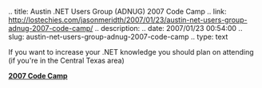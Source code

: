 .. title: Austin .NET Users Group (ADNUG) 2007 Code Camp
.. link: http://lostechies.com/jasonmeridth/2007/01/23/austin-net-users-group-adnug-2007-code-camp/
.. description: 
.. date: 2007/01/23 00:54:00
.. slug: austin-net-users-group-adnug-2007-code-camp
.. type: text


If you want to increase your .NET knowledge you should plan on attending (if you're in the Central Texas area)

**[2007 Code Camp](http://adnug.org/codecamp2007.aspx)**
